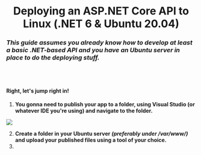 <div align="center">

# Deploying an ASP.NET Core API to Linux (.NET 6 & Ubuntu 20.04)
</div>

### *This guide assumes you already know how to develop at least a basic .NET-based API and you have an Ubuntu server in place to do the deploying stuff.*

<br/>
<br/>

#### **Right, let's jump right in!**

1. **You gonna need to publish your app to a folder, using Visual Studio (or whatever IDE you're using) and navigate to the folder.**

![](https://user-images.githubusercontent.com/46853837/215998278-a5deccd2-85db-4a7a-b05f-474d2f1a9f33.png)

2. **Create a folder in your Ubuntu server *(preferably under /var/www/)* and upload your published files using a tool of your choice.**
3. 